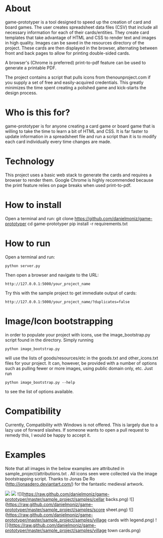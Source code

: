 
About
=======

game-prototyper is a tool designed to speed up the creation of card and board
games. The user creates spreadsheet data files (CSV) that include all necessary
information for each of their cards/entities. They create card templates that
take advantage of HTML and CSS to render text and images in high quality.
Images can be saved in the resources directory of the project. These cards are
then displayed in the browser, alternating between front and back pages to
allow for printing double-sided cards.

A browser's (Chrome is preferred) print-to-pdf feature can be used to
generate a printable PDF.

The project contains a script that pulls icons from thenounproject.com if you
supply a set of free and easily-acquired credentials. This greatly minimizes the
time spent creating a polished game and kick-starts the design process.

Who is this for?
================

game-prototyper is for anyone creating a card game or board game that is
willing to take the time to learn a bit of HTML and CSS. It is far faster to
update information in a spreadsheet file and run a script than it is to modify 
each card individually every time changes are made.

Technology
===========

This project uses a basic web stack to generate the cards and requires a
browser to render them. Google Chrome is highly recommended because the print
feature relies on page breaks when used print-to-pdf.

How to install
==============

Open a terminal and run:
    git clone https://github.com/danielmoniz/game-prototyper
    cd game-prototyper
    pip install -r requirements.txt

How to run
===========

Open a terminal and run:

    python server.py

Then open a browser and navigate to the URL:

    http://127.0.0.1:5000/your_project_name

Try this with the sample project to get immediate output of cards:

    http://127.0.0.1:5000/your_project_name/?duplicates=false

Image/Icon bootstrapping
=======================

in order to populate your project with icons, use the image_bootstrap.py script found
in the directory. Simply running

    python image_bootstrap.py

will use the lists of goods/resources/etc in the goods.txt and other_icons.txt
files for your project. It can, however, be provided with a number of options
such as pulling fewer or more images, using public domain only, etc. Just run

    python image_bootstrap.py --help

to see the list of options available.
    

Compatibility
=============

Currently, Compatibility with Windows is not offered. This is largely due to a
lazy use of forward slashes. If someone wants to open a pull request to remedy
this, I would be happy to accept it.






Examples
========

Note that all images in the below examples are attributed in
sample_project/attributions.txt . All icons seen were collected via the image
bootstrapping script. Thanks to Jonas De Ro (http://jonasdero.deviantart.com/)
for the fantastic medieval artwork.

![](https://raw.github.com/danielmoniz/game-prototyper/master/sample_project/samples/seasons.png)
![](https://raw.github.com/danielmoniz/game-prototyper/master/sample_project/samples/cellar.png)
![](https://raw.github.com/danielmoniz/game-prototyper/master/sample_project/samples/cellar backs.png)
![](https://raw.github.com/danielmoniz/game-prototyper/master/sample_project/samples/score sheet.png)
![](https://raw.github.com/danielmoniz/game-prototyper/master/sample_project/samples/village cards with legend.png)
![](https://raw.github.com/danielmoniz/game-prototyper/master/sample_project/samples/village town cards.png)


